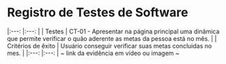 # Registro de Testes de Software


|:---:	|:---:	| 
| Testes 	| CT-01 - Apresentar na página principal uma dinâmica que permite verificar o quão aderente as metas da pessoa está no mês. |
| Critérios de êxito | Usuário conseguir verificar suas metas concluidas no mes. |
|:---:	|:---:	| 
~ link da evidência em vídeo ou imagem ~
